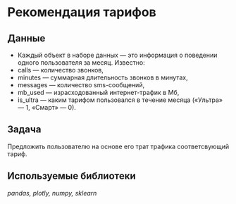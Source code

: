 # Рекомендация тарифов


## Данные

- Каждый объект в наборе данных — это информация о поведении одного пользователя за месяц. Известно:
- сalls — количество звонков,
- minutes — суммарная длительность звонков в минутах,
- messages — количество sms-сообщений,
- mb_used — израсходованный интернет-трафик в Мб,
- is_ultra — каким тарифом пользовался в течение месяца («Ультра» — 1, «Смарт» — 0).


## Задача

Предложить пользователю на основе его трат трафика соответсвующий тариф.

## Используемые библиотеки
*pandas, plotly, numpy, sklearn*